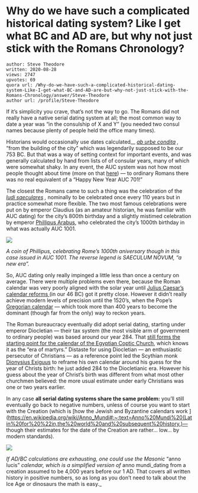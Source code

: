 # Why do we have such a complicated historical dating system? Like I get what BC and AD are, but why not just stick with the Romans Chronology?

	author: Steve Theodore
	written: 2020-08-28
	views: 2747
	upvotes: 69
	quora url: /Why-do-we-have-such-a-complicated-historical-dating-system-Like-I-get-what-BC-and-AD-are-but-why-not-just-stick-with-the-Romans-Chronology/answer/Steve-Theodore
	author url: /profile/Steve-Theodore


If it’s simplicity you crave, that’s not the way to go. The Romans did not really have a native serial dating system at all; the most common way to date a year was “in the consulship of X and Y” (you needed two consul names because plenty of people held the office many times).

Historians would occasionally use dates calculated__ _[ab urbe condita](https://en.wikipedia.org/wiki/Ab_urbe_condita)_ _,_ “from the building of the city” which was legendarily supposed to be our 753 BC. But that was a way of setting context for important events, and was generally calculated by hand from lists of of consular years, many of which were somewhat shaky. In any event, the AUC system was not how most people thought about time (more on that [here](https://www.quora.com/If-you-asked-a-Roman-in-30-AD-what-year-was-it-what-would-he-she-answer/answer/Steve-Theodore?ch=10&share=3c0c021e&srid=zLvM)) — to ordinary Romans there was no real equivalent of a “Happy New Year AUC 701!”

The closest the Romans came to such a thing was the celebration of the _[ludi saeculares](https://en.wikipedia.org/wiki/Secular_Games)_ _,_ nominally to be celebrated once every 110 years but in practice somewhat more flexible. The two most famous celebrations were put on by emperor Claudius (as an amateur historian, he was familiar with AUC dating) for the city’s 800th birthday and a slightly mistimed celebration by emperor [Phillipus Arabus](https://en.wikipedia.org/wiki/Philip_the_Arab), who celebrated the city’s 1000th birthday in what was actually AUC 1001.

![](https://qph.fs.quoracdn.net/main-qimg-fe03c3ab43abaeb86f7725386f9a8645)

_A coin of Phillipus, celebrating Rome’s 1000th aniversary though in this case issued in AUC 1001. The reverse legend is SAECULUM NOVUM, “a new era”._ 

So, AUC dating only really impinged a little less than once a century on average. There were multiple problems even there, because the Roman calendar was very poorly aligned with the solar year until [Julius Caesar’s calendar reforms ](https://en.wikipedia.org/wiki/Julian_calendar)(in our 46 BC) got it pretty close. However it didn’t really achieve modern levels of precision until the 1520’s, when the Pope’s [Gregorian calendar](https://en.wikipedia.org/wiki/Gregorian_calendar#:~:text=The%20Gregorian%20calendar%20is%20the,Earth's%20revolution%20around%20the%20Sun) — which took more than 400 years to become the dominant (though far from the only) way to reckon years.

The Roman bureaucracy eventually did adopt serial dating, starting under emperor Diocletian — their tax system (the most visible arm of government to ordinary people) was based around our year 284. That [still forms the starting point for the calendar of the Egyptian Coptic Church](https://www.quora.com/If-we-assume-people-in-100-AD-did-not-know-the-year-accurately-when-did-humankind-start-to-record-dates-consistently-relative-to-our-calendar-now/answer/Steve-Theodore?ch=10&share=e74b52fa&srid=zLvM), which knows it as the “era of martyrs.” Distaste for using Diocletian — an enthusiastic persecutor of Christians — as a reference point led the Scythian monk [Dionysius Exiguus](https://en.wikipedia.org/wiki/Dionysius_Exiguus) to reframe his own calendar around his guess for the year of Christs birth: he just added 284 to the Diocletianic era. However his guess about the year of Christ’s birth was different from what most other churchmen believed: the more usual estimate under early Christians was one or two years earlier.

In any case __all serial dating systems share the same problem:__  you’ll still eventually go back to negative numbers, unless of course you want to start with the Creation (which is [how the Jewish and Byzantine calendars work ](https://en.wikipedia.org/wiki/Anno_Mundi#:~:text=Anno%20Mundi%20(Latin%20for%20%22in,the%20world%20and%20subsequent%20history.)— though their estimates for the date of the Creation are rather… low… by modern standards).

![](https://qph.fs.quoracdn.net/main-qimg-8dbcb6f5e7467aa9ac2584f15470bf5d)

_If AD/BC calculations are exhausting, one could use the Masonic_ “anno lucis” _calendar, which is a simplified version of_ anno mundi_dating from a creation assumed to be 4,000 years before our 1 AD. That covers all written history in positive numbers, so as long as you don’t need to talk about the Ice Age or dinosaurs the math is easy._ 

